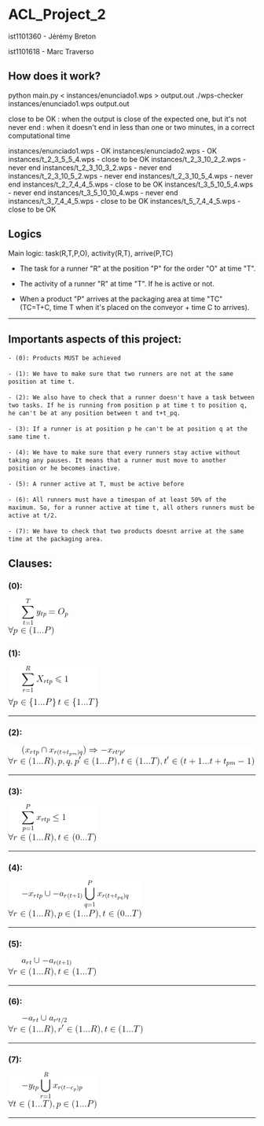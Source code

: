 # ACL_Project_2

ist1101360 - Jérémy Breton

ist1101618 - Marc Traverso

## How does it work?

python main.py < instances/enunciado1.wps > output.out
./wps-checker instances/enunciado1.wps output.out

close to be OK : when the output is close of the expected one, but it's not
never end : when it doesn't end in less than one or two minutes, in a correct computational time

instances/enunciado1.wps - OK
instances/enunciado2.wps - OK
instances/t_2_3_5_5_4.wps - close to be OK
instances/t_2_3_10_2_2.wps - never end
instances/t_2_3_10_3_2.wps - never end
instances/t_2_3_10_5_2.wps - never end
instances/t_2_3_10_5_4.wps - never end
instances/t_2_7_4_4_5.wps - close to be OK
instances/t_3_5_10_5_4.wps - never end
instances/t_3_5_10_10_4.wps - never end
instances/t_3_7_4_4_5.wps - close to be OK
instances/t_5_7_4_4_5.wps - close to be OK

## Logics

Main logic: task(R,T,P,O), activity(R,T), arrive(P,TC)

- The task for a runner "R" at the position "P" for the order "O" at time "T".

- The activity of a runner "R" at time "T". If he is active or not.

- When a product "P" arrives at the packaging area at time "TC" (TC=T+C, time T when it's placed on the conveyor + time C to arrives).

---


## Importants aspects of this project:

    - (0): Products MUST be achieved

    - (1): We have to make sure that two runners are not at the same position at time t.
  
    - (2): We also have to check that a runner doesn't have a task between two tasks. If he is running from position p at time t to position q, he can't be at any position between t and t+t_pq.
    
    - (3): If a runner is at position p he can't be at position q at the same time t.
    
    - (4): We have to make sure that every runners stay active without taking any pauses. It means that a runner must move to another position or he becomes inactive.
    
    - (5): A runner active at T, must be active before
    
    - (6): All runners must have a timespan of at least 50% of the maximum. So, for a runner active at time t, all others runners must be active at t/2.
    
    - (7): We have to check that two products doesnt arrive at the same time at the packaging area.
    

## Clauses:

### (0):

![img8](clauses/8.png)

### (1): 

![img1](clauses/1.png)

---

### (2): 

![img2](clauses/2.png)

---

### (3):

![img3](clauses/3.png)

---

### (4):

![img4](clauses/4.png)

---

### (5):

![img5](clauses/5.png)

---

### (6):

![img6](clauses/6.png)

---

### (7):

![img7](clauses/7.png)

---




